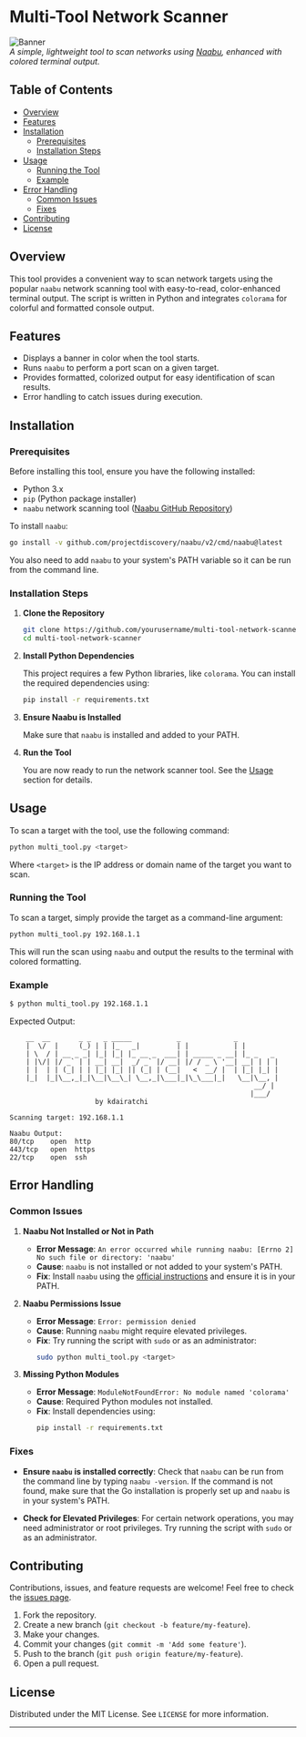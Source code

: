 # Multi-Tool Network Scanner

![Banner](https://via.placeholder.com/728x90.png?text=Multi-Tool+Network+Scanner)  
*A simple, lightweight tool to scan networks using [Naabu](https://github.com/projectdiscovery/naabu), enhanced with colored terminal output.*

## Table of Contents

- [Overview](#overview)
- [Features](#features)
- [Installation](#installation)
  - [Prerequisites](#prerequisites)
  - [Installation Steps](#installation-steps)
- [Usage](#usage)
  - [Running the Tool](#running-the-tool)
  - [Example](#example)
- [Error Handling](#error-handling)
  - [Common Issues](#common-issues)
  - [Fixes](#fixes)
- [Contributing](#contributing)
- [License](#license)

## Overview

This tool provides a convenient way to scan network targets using the popular `naabu` network scanning tool with easy-to-read, color-enhanced terminal output. The script is written in Python and integrates `colorama` for colorful and formatted console output.

## Features

- Displays a banner in color when the tool starts.
- Runs `naabu` to perform a port scan on a given target.
- Provides formatted, colorized output for easy identification of scan results.
- Error handling to catch issues during execution.
  
## Installation

### Prerequisites

Before installing this tool, ensure you have the following installed:

- Python 3.x
- `pip` (Python package installer)
- `naabu` network scanning tool ([Naabu GitHub Repository](https://github.com/projectdiscovery/naabu))

To install `naabu`:
```bash
go install -v github.com/projectdiscovery/naabu/v2/cmd/naabu@latest
```
You also need to add `naabu` to your system's PATH variable so it can be run from the command line.

### Installation Steps

1. **Clone the Repository**

    ```bash
    git clone https://github.com/yourusername/multi-tool-network-scanner.git
    cd multi-tool-network-scanner
    ```

2. **Install Python Dependencies**

    This project requires a few Python libraries, like `colorama`. You can install the required dependencies using:

    ```bash
    pip install -r requirements.txt
    ```

3. **Ensure Naabu is Installed**

    Make sure that `naabu` is installed and added to your PATH.

4. **Run the Tool**

    You are now ready to run the network scanner tool. See the [Usage](#usage) section for details.

## Usage

To scan a target with the tool, use the following command:

```bash
python multi_tool.py <target>
```

Where `<target>` is the IP address or domain name of the target you want to scan.

### Running the Tool

To scan a target, simply provide the target as a command-line argument:

```bash
python multi_tool.py 192.168.1.1
```

This will run the scan using `naabu` and output the results to the terminal with colored formatting.

### Example

```bash
$ python multi_tool.py 192.168.1.1
```

Expected Output:

```plaintext
    __  __       _ _   _ _____           _             _         
    |  \/  |     (_) | | |_   _|         | |           | |        
    | \  / | __ _ _| |_| |_| |_ __ _  ___| | _____ _ __| |_ _   _ 
    | |\/| |/ _` | | __| __|  _/ _` |/ __| |/ / _ \ '__| __| | | |
    | |  | | (_| | | |_| |_| || (_| | (__|   <  __/ |  | |_| |_| |
    |_|  |_|\__,_|_|\__|\__\_| \__,_|\___|_|\_\___|_|   \__|\__, |
                                                            __/ |
                                                           |___/ 
                     by kdairatchi

Scanning target: 192.168.1.1

Naabu Output:
80/tcp    open  http
443/tcp   open  https
22/tcp    open  ssh
```

## Error Handling

### Common Issues

1. **Naabu Not Installed or Not in Path**  
   - **Error Message**: `An error occurred while running naabu: [Errno 2] No such file or directory: 'naabu'`
   - **Cause**: `naabu` is not installed or not added to your system's PATH.
   - **Fix**: Install `naabu` using the [official instructions](https://github.com/projectdiscovery/naabu#installation) and ensure it is in your PATH.

2. **Naabu Permissions Issue**  
   - **Error Message**: `Error: permission denied`
   - **Cause**: Running `naabu` might require elevated privileges.
   - **Fix**: Try running the script with `sudo` or as an administrator:
     ```bash
     sudo python multi_tool.py <target>
     ```

3. **Missing Python Modules**  
   - **Error Message**: `ModuleNotFoundError: No module named 'colorama'`
   - **Cause**: Required Python modules not installed.
   - **Fix**: Install dependencies using:
     ```bash
     pip install -r requirements.txt
     ```

### Fixes

- **Ensure `naabu` is installed correctly**: Check that `naabu` can be run from the command line by typing `naabu -version`. If the command is not found, make sure that the Go installation is properly set up and `naabu` is in your system's PATH.
  
- **Check for Elevated Privileges**: For certain network operations, you may need administrator or root privileges. Try running the script with `sudo` or as an administrator.

## Contributing

Contributions, issues, and feature requests are welcome! Feel free to check the [issues page](https://github.com/yourusername/multi-tool-network-scanner/issues).

1. Fork the repository.
2. Create a new branch (`git checkout -b feature/my-feature`).
3. Make your changes.
4. Commit your changes (`git commit -m 'Add some feature'`).
5. Push to the branch (`git push origin feature/my-feature`).
6. Open a pull request.

## License

Distributed under the MIT License. See `LICENSE` for more information.

---

